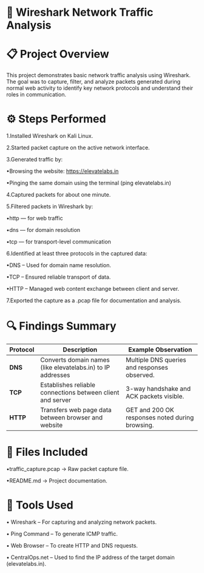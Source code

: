 # 🧠 Wireshark Network Traffic Analysis
# 📋 Project Overview

This project demonstrates basic network traffic analysis using Wireshark.
The goal was to capture, filter, and analyze packets generated during normal web activity to identify key network protocols and understand their roles in communication.

# ⚙️ Steps Performed

1.Installed Wireshark on Kali Linux.

2.Started packet capture on the active network interface.

3.Generated traffic by:

•Browsing the website: https://elevatelabs.in

•Pinging the same domain using the terminal (ping elevatelabs.in)

4.Captured packets for about one minute.

5.Filtered packets in Wireshark by:

 •http — for web traffic

 •dns — for domain resolution

 •tcp — for transport-level communication

6.Identified at least three protocols in the captured data:
 
 •DNS – Used for domain name resolution.
 
 •TCP – Ensured reliable transport of data.
 
 •HTTP – Managed web content exchange between client and server.

7.Exported the capture as a .pcap file for documentation and analysis.

# 🔍 Findings Summary

| Protocol | Description                                                 | Example Observation                             |
| -------- | ----------------------------------------------------------- | ----------------------------------------------- |
| **DNS**  | Converts domain names (like elevatelabs.in) to IP addresses | Multiple DNS queries and responses observed.    |
| **TCP**  | Establishes reliable connections between client and server  | 3-way handshake and ACK packets visible.        |
| **HTTP** | Transfers web page data between browser and website         | GET and 200 OK responses noted during browsing. |

# 📁 Files Included

 •traffic_capture.pcap → Raw packet capture file.
 
 •README.md → Project documentation.

# 🧩 Tools Used

 • Wireshark – For capturing and analyzing network packets.
 
 • Ping Command – To generate ICMP traffic.
 
 • Web Browser – To create HTTP and DNS requests.

 • CentralOps.net – Used to find the IP address of the target domain (elevatelabs.in).





